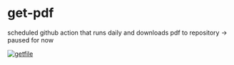 # get-pdf
scheduled github action that runs daily and downloads pdf to repository -> paused for now


[![getfile](https://github.com/jlomako/get-pdf/actions/workflows/main.yml/badge.svg)](https://github.com/jlomako/get-pdf/actions/workflows/main.yml)
